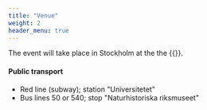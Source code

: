 ```yaml
---
title: "Venue"
weight: 2
header_menu: true
---
```




The event will take place in Stockholm at the the 
{{<extlink icon="fa fa-external-link" text="Swedish Museum of Natural History" href="https://www.nrm.se/engelska/in-english/visit-the-museum/getting-here">}}.



#### Public transport

- Red line (subway); station "Universitetet"
- Bus lines 50 or 540; stop "Naturhistoriska riksmuseet"
